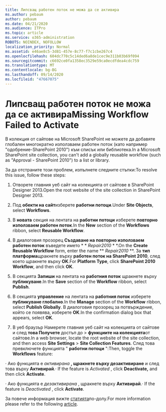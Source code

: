 ```yaml
---
title: Липсващ работен поток не можа да се активира
ms.author: pebaum
author: pebaum
ms.date: 04/21/2020
ms.audience: ITPro
ms.topic: article
ms.service: o365-administration
ROBOTS: NOINDEX, NOFOLLOW
localization_priority: Normal
ms.assetid: e46ae8c5-3d81-457e-8c77-f7c1cbe267c4
ms.openlocfilehash: 604dc770c5c14ded6a8de1cec9e311b03b69f094
ms.sourcegitcommit: c6692ce0fa1358ec3529e59ca0ecdfdea4cdc759
ms.translationtype: MT
ms.contentlocale: bg-BG
ms.lasthandoff: 09/14/2020
ms.locfileid: "47667075"
---
```

# <a name="missing-workflow-failed-to-activate"></a><span data-ttu-id="f4b66-102">Липсващ работен поток не можа да се активира</span><span class="sxs-lookup"><span data-stu-id="f4b66-102">Missing Workflow Failed to Activate</span></span>

<span data-ttu-id="f4b66-103">В колекция от сайтове на Microsoft SharePoint не можете да добавяте глобален многократно използваем работен поток (като например "одобрение-SharePoint 2010") към списък или библиотека.</span><span class="sxs-lookup"><span data-stu-id="f4b66-103">In a Microsoft SharePoint site collection, you can't add a globally reusable workflow (such as "Approval - SharePoint 2010") to a list or library.</span></span>
  
<span data-ttu-id="f4b66-104">За да отстраните този проблем, изпълнете следните стъпки:</span><span class="sxs-lookup"><span data-stu-id="f4b66-104">To resolve this issue, follow these steps:</span></span> 
  
1. <span data-ttu-id="f4b66-105">Отворете главния уеб сайт на колекцията от сайтове в SharePoint Designer 2013.</span><span class="sxs-lookup"><span data-stu-id="f4b66-105">Open the root website of the site collection in SharePoint Designer 2013.</span></span>
  
2. <span data-ttu-id="f4b66-106">Под **обекти на сайт**изберете **работни потоци**.</span><span class="sxs-lookup"><span data-stu-id="f4b66-106">Under **Site Objects**, select **Workflows**.</span></span> 
  
3. <span data-ttu-id="f4b66-107">В **новата** секция на лентата на **работни потоци** изберете **повторно използваем работен поток**.</span><span class="sxs-lookup"><span data-stu-id="f4b66-107">In the **New** section of the **Workflows** ribbon, select **Reusable Workflow**.</span></span> 
  
4. <span data-ttu-id="f4b66-108">В диалоговия прозорец **Създаване на повторно използваем работен поток** въведете името \* \* *Repair2010* \* \*.</span><span class="sxs-lookup"><span data-stu-id="f4b66-108">On the **Create Reusable Workflow** form, enter the name \*\* *Repair2010* \*\*.</span></span> <span data-ttu-id="f4b66-109">За **тип платформа**щракнете върху **работен поток на SharePoint 2010**, след което щракнете върху **OK**.</span><span class="sxs-lookup"><span data-stu-id="f4b66-109">For **Platform Type**, click **SharePoint 2010 Workflow**, and then click **OK**.</span></span> 
  
1. <span data-ttu-id="f4b66-110">В секцията **Запиши** на лентата на **работния поток** щракнете върху **публикуване**.</span><span class="sxs-lookup"><span data-stu-id="f4b66-110">In the **Save** section of the **Workflow** ribbon, select **Publish**.</span></span> 
  
2. <span data-ttu-id="f4b66-111">В секцията **управление** на лентата на **работния поток** изберете **публикуване глобално**.</span><span class="sxs-lookup"><span data-stu-id="f4b66-111">In the **Manage** section of the **Workflow** ribbon, select **Publish Globally**.</span></span> <span data-ttu-id="f4b66-112">В диалоговия прозорец за потвърждение, който се появява, изберете **OK**.</span><span class="sxs-lookup"><span data-stu-id="f4b66-112">In the confirmation dialog box that appears, select **OK**.</span></span> 
  
3. <span data-ttu-id="f4b66-113">В уеб браузър Намерете главния уеб сайт на колекцията от сайтове и след **това Получете** достъп до \> **функциите на колекцията**от сайтове.</span><span class="sxs-lookup"><span data-stu-id="f4b66-113">In a web browser, locate the root website of the site collection, and then access **Site Settings** \> **Site Collection Features**.</span></span> <span data-ttu-id="f4b66-114">След това превключете функцията " **работни потоци** ":</span><span class="sxs-lookup"><span data-stu-id="f4b66-114">Then, toggle the **Workflows** feature:</span></span> 
  
<span data-ttu-id="f4b66-115">· Ако функцията е  *активирана* **, щракнете върху дезактивиране** и след това върху **Активирай**.</span><span class="sxs-lookup"><span data-stu-id="f4b66-115">· If the feature is  *Activated*  , click **Deactivate,** and then click **Activate**.</span></span> 
  
<span data-ttu-id="f4b66-116">· Ако функцията е  *дезактивирана*  , щракнете върху **Активирай**.</span><span class="sxs-lookup"><span data-stu-id="f4b66-116">· If the feature is  *Deactivated*  , click **Activate**.</span></span> 
  
<span data-ttu-id="f4b66-117">За повече информация вижте [статията](https://go.microsoft.com/fwlink/?linkid=2047770&amp;clcid=0x409)по-долу.</span><span class="sxs-lookup"><span data-stu-id="f4b66-117">For more information please refer to the following [article](https://go.microsoft.com/fwlink/?linkid=2047770&amp;clcid=0x409).</span></span>
  


